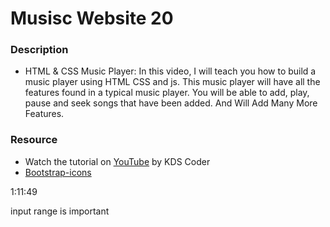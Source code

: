 # Musisc Website 20

### Description
 - HTML & CSS Music Player: In this video, I will teach you how to build a music player using HTML CSS and js. This music player will have all the features found in a typical music player. You will be able to add, play, pause and seek songs that have been added. And Will Add Many More Features.



### Resource
 - Watch the tutorial on [YouTube](https://www.youtube.com/watch?v=JRta1R8lt8o) by KDS Coder
 - [Bootstrap-icons](https://icons.getbootstrap.com/#usage)


1:11:49


input range is important